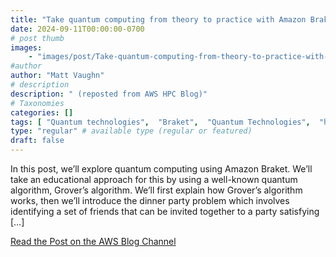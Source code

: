 ```yaml
---
title: "Take quantum computing from theory to practice with Amazon Braket"
date: 2024-09-11T00:00:00-0700
# post thumb
images:
    - "images/post/Take-quantum-computing-from-theory-to-practice-with-Amazon-Braket-1120x630.png"
#author
author: "Matt Vaughn"
# description
description: " (reposted from AWS HPC Blog)"
# Taxonomies
categories: []
tags: [ "Quantum technologies",  "Braket",  "Quantum Technologies",  "hpcblog", ]
type: "regular" # available type (regular or featured)
draft: false
---
```


In this post, we’ll explore quantum computing using Amazon Braket. We’ll take an educational approach for this by using a well-known quantum algorithm, Grover’s algorithm. We’ll first explain how Grover’s algorithm works, then we’ll introduce the dinner party problem which involves identifying a set of friends that can be invited together to a party satisfying […]

<a href="https://aws.amazon.com/blogs/quantum-computing/take-quantum-computing-from-theory-to-practice-with-amazon-braket/" class="btn btn-primary btn-lg active" role="button" aria-pressed="true" style="margin-top: 8px;">Read the Post on the AWS Blog Channel</a>